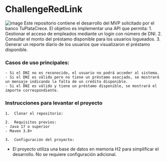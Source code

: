 # ChallengeRedLink
![image](https://github.com/user-attachments/assets/d44b1f80-e99c-4e39-98f5-ee0f3214717d)
Este repositorio contiene el desarrollo del MVP solicitado por el banco TuPlataCrece. El objetivo es implementar una API que permita:
	1.	Gestionar el acceso de empleados mediante un login con número de DNI.
	2.	Consultar el monto del préstamo disponible para los usuarios logueados.
	3.	Generar un reporte diario de los usuarios que visualizaron el préstamo disponible.

### Casos de uso principales:
	- Si el DNI no es reconocido, el usuario no podrá acceder al sistema.
	- Si el DNI es válido pero no tiene un préstamo asociado, se mostrará un mensaje indicando la falta de un crédito disponible.
	- Si el DNI es válido y tiene un préstamo disponible, se mostrará el importe correspondiente.

### Instrucciones para levantar el proyecto
	1.	Clonar el repositorio:

	2.	Requisitos previos:
	- Java 17 o superior
	- Maven 3.8+

	3.	Configuración del proyecto:
 - El proyecto utiliza una base de datos en memoria H2 para simplificar el desarrollo. No se requiere configuración adicional.



